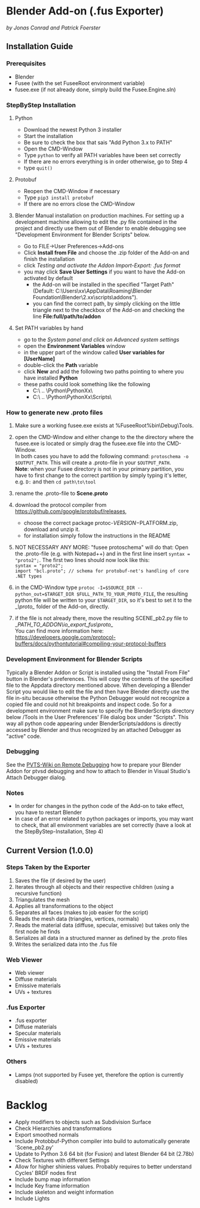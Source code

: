 # Blender Add-on (.fus Exporter)
_by Jonas Conrad and Patrick Foerster_
## Installation Guide
### Prerequisites
* Blender
* Fusee (with the set FuseeRoot environment variable)
* fusee.exe (if not already done, simply build the Fusee.Engine.sln)

### StepByStep Installation
1. Python
	* Download the newest Python 3 installer
	* Start the installation
	* Be sure to check the box that sais "Add Python 3.x to PATH"
	* Open the CMD-Window
	* Type `python` to verify all PATH variables have been set correctly
	* If there are no errors everything is in order otherwise, go to Step 4
	* type `quit()`

2. Protobuf
	* Reopen the CMD-Window if necessary 
	* Type `pip3 install protobuf`
	* If there are no errors close the CMD-Window
	
3. Blender 
Manual installation on production machines. For setting up a development machine allowing to edit the .py file contained in the 
project and directly use them out of Blender to enable debugging see "Development Environment for Blender Scripts" below.
	* Go to FILE->User Preferences->Add-ons
	* Click __Install from File__ and choose the .zip folder of the Add-on and finish the installation
	* click __Testing_ and activate the Addon _Import-Export: .fus format__
	* you may click __Save User Settings__ if you want to have the Add-on activated by default
		* the Add-on will be installed in the specified "Target Path" (Default: C:\Users\xx\AppData\Roaming\Blender Foundation\Blender\2.xx\scripts\addons"). 
		* you can find the correct path, by simply clicking on the little triangle next to the checkbox of the Add-on and checking the line __File:full/path/to/addon__
		
4. Set PATH variables by hand
	* go to the __System_ panel and click on _Advanced system settings__ 
	* open the __Environment Variables__ window
	* in the upper part of the window called __User variables for [UserName]__ 
	* double-click the __Path__ variable
	* click __New__ and add the following two paths pointing to where you have installed __Python__
	* these paths could look something like the following
		* C:\ .. \Python\PythonXx\
		* C:\ .. \Python\PythonXx\Scripts\
		
### How to generate new .proto files
1. Make sure a working fusee.exe exists at  %FuseeRoot%bin\Debug\Tools\.
2. open the CMD-Window and either change to the the directory where the fusee.exe is located or simply drag the fusee.exe file into the CMD-Window.     
In both cases you have to add the following command: `protoschema -o $OUTPUT_PATH`. This will create a .proto-file in your `$OUTPUT_PATH`.     
**Note**: when your Fusee directory is not in your primary partition, you have to first change to the correct partition by simply typing it's letter, e.g. `D:` and then `cd path\to\tool`
3. rename the .proto-file to __Scene.proto__
3. download the protocol compiler from https://github.com/google/protobuf/releases, 
	* choose the correct package protoc-$VERSION-$PLATFORM.zip, download and unzip it. 
	* for installation simply follow the instructions in the README
4. NOT NECESSARY ANY MORE: "fusee protoschema" will do that: Open the .proto-file (e.g. with Notepad++) and in the first line insert `syntax = "proto2";`.
The first two lines should now look like this:    
	`syntax = "proto2";`    
	`import "bcl.proto"; // schema for protobuf-net's handling of core .NET types`

5. in the CMD-Window type `protoc -I=$SOURCE_DIR --python_out=$TARGET_DIR $FULL_PATH_TO_YOUR_PROTO_FILE`, the resulting python file will be written to your `$TARGET_DIR`, so it's best to set it to the __\proto\__ folder of the Add-on, directly.   

6. if the file is not already there, move the resulting SCENE_pb2.py file to __PATH_TO_ADDON\io_export_fus\proto\__       
You can find more information here: https://developers.google.com/protocol-buffers/docs/pythontutorial#compiling-your-protocol-buffers

### Development Environment for Blender Scripts
Typically a Blender Addon or Script is installed using the "Install From File" button in Blender's preferences. This will copy the contents of the specified file to the Appdata
directory mentioned above. When developing a Blender Script you would like to edit the file and then have Blender directly use the file in-situ because otherwise the Python 
Debugger would not recognize a copied file and could not hit breakpoints and inspect code. So for a development environment make sure to specify the BlenderScripts directory below
<FuseeRoot>/Tools in the User Preferences' File dialog box under "Scripts". This way all python code appearing under BlenderScripts/addons is directly accessed by Blender 
and thus recognized by an attached Debugger as "active" code.

### Debugging
See the [PVTS-Wiki on Remote Debugging](https://github.com/Microsoft/PTVS/wiki/Cross-Platform-Remote-Debugging) how to prepare your Blender Addon for ptvsd debugging and 
how to attach to Blender in Visual Studio's Attach Debugger dialog.


### Notes
* In order for changes in the python code of the Add-on to take effect, you have to restart Blender
* In case of an error related to python packages or imports, you may want to check, that all environment variables are set correctly (have a look at the StepByStep-Installation, Step 4)  


## Current Version (1.0.0)
### Steps Taken by the Exporter
1. Saves the file (if desired by the user) 
2. Iterates through all objects and their respective children (using a recursive function)
  1. Triangulates the mesh
  2. Applies all transformations to the object
  3. Separates all faces (makes to job easier for the script)
  4. Reads the mesh data (triangles, vertices, normals)
  5. Reads the material data (diffuse, specular, emissive) but takes only the first node he finds
  6. Serializes all data in a structured manner as defined by the .proto files
3. Writes the serialized data into the .fus file

### Web Viewer
* Web viewer
* Diffuse materials 
* Emissive materials
* UVs + textures

### .fus Exporter
* .fus exporter
* Diffuse materials 
* Specular materials
* Emissive materials
* UVs + textures

### Others
* Lamps (not supported by Fusee yet, therefore the option is currently disabled)


# Backlog

* Apply modifiers to objects such as Subdivision Surface
* Check Hierarchies and transformations
* Export smoothed normals
* Include Protobbuf-Python compiler into build to automatically generate 'Scene_pb2.py'
* Update to Python 3.6 64 bit (for Fusion) and latest Blender 64 bit (2.78b)
* Check Textures with different Settings
* Allow for higher shiniess values. Probably requires to better understand Cycles' BRDF nodes first
* Include bump map information
* Include Key frame information
* Include skeleton and weight information
* Include Lights
